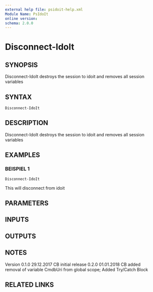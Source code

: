 ```yaml
---
external help file: psidoit-help.xml
Module Name: PsIdoIt
online version:
schema: 2.0.0
---
```


# Disconnect-IdoIt

## SYNOPSIS
Disconnect-IdoIt destroys the session to idoit and removes all session variables

## SYNTAX

```
Disconnect-IdoIt
```

## DESCRIPTION
Disconnect-IdoIt destroys the session to idoit and removes all session variables

## EXAMPLES

### BEISPIEL 1
```
Disconnect-IdoIt
```

This will disconnect from idoit

## PARAMETERS

## INPUTS

## OUTPUTS

## NOTES
Version
0.1.0   29.12.2017  CB  initial release
0.2.0   01.01.2018  CB  added removal of variable CmdbUri from global scope; Added Try/Catch Block

## RELATED LINKS
